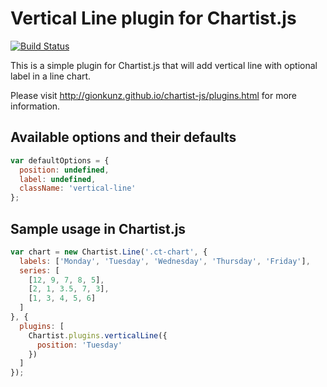 # Vertical Line plugin for Chartist.js

[![Build Status](https://travis-ci.org/zubenkoivan/chartist-plugin-vertical-line.svg?branch=master)](https://travis-ci.org/zubenkoivan/chartist-plugin-vertical-line)

This is a simple plugin for Chartist.js that will add vertical line with optional label in a line chart.

Please visit http://gionkunz.github.io/chartist-js/plugins.html for more information.

## Available options and their defaults

```javascript
var defaultOptions = {
  position: undefined,
  label: undefined,
  className: 'vertical-line'
};
```

## Sample usage in Chartist.js

```javascript
var chart = new Chartist.Line('.ct-chart', {
  labels: ['Monday', 'Tuesday', 'Wednesday', 'Thursday', 'Friday'],
  series: [
    [12, 9, 7, 8, 5],
    [2, 1, 3.5, 7, 3],
    [1, 3, 4, 5, 6]
  ]
}, {
  plugins: [
    Chartist.plugins.verticalLine({
      position: 'Tuesday'
    })
  ]
});
```
